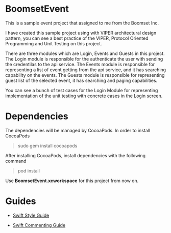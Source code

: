 # BoomsetEvent
This is a sample event project that assigned to me from the Boomset Inc.

I have created this sample project using with VIPER architectural design pattern, you can see a best practice of the VIPER, Protocol Oriented Programming and Unit Testing on this project.

There are three modules which are Login, Events and Guests in this project. The Login module is responsible for the authenticate the user with sending the credentilas to the api service. The Events module is responsible for representing a list of event getting from the api service, and it has searching capability on the events. The Guests module is responsible for representing guest list of the selected event, it has searching and paging capabilities.

You can see a bunch of test cases for the Login Module for representing implementation of the unit testing with concrete cases in the Login screen.

# Dependencies

The dependencies will be managed by CocoaPods. In order to install CocoaPods

> sudo gem install cocoapods

After installing CocoaPods, install dependencies with the following command

> pod install

Use **BoomsetEvent.xcworkspace** for this project from now on.

# Guides

* [Swift Style Guide](https://github.com/raywenderlich/swift-style-guide)

* [Swift Commenting Guide](https://gist.github.com/hhtopcu/3237e1421eb57ddb135a#file-commentsmarkdownstyle-swift)
